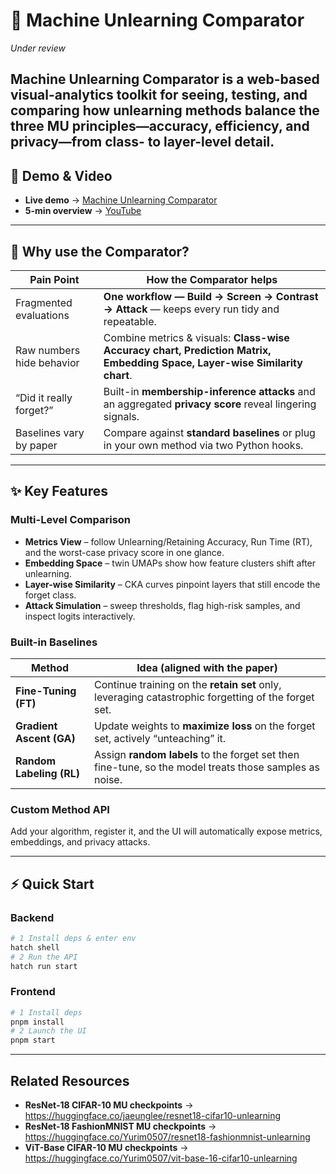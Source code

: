 # 🧹 Machine Unlearning Comparator
*Under review*  

Machine Unlearning Comparator is a **web-based visual-analytics toolkit** for **seeing, testing, and comparing** how unlearning methods balance the three MU principles—**accuracy, efficiency, and privacy**—from class- to layer-level detail.
---

## 🔗 Demo & Video

- **Live demo** → [Machine Unlearning Comparator](https://gnueaj.github.io/Machine-Unlearning-Comparator/)  
- **5-min overview** → [YouTube](https://youtu.be/yAyAYp2msDk?si=Q-8IgVlrk8uSBceu)
  
---

## 🚀 Why use the Comparator?

| Pain Point | How the Comparator helps |
|------------|--------------------------|
| Fragmented evaluations | **One workflow — Build → Screen → Contrast → Attack** — keeps every run tidy and repeatable. |
| Raw numbers hide behavior | Combine metrics & visuals: **Class-wise Accuracy chart, Prediction Matrix, Embedding Space, Layer-wise Similarity chart**. |
| “Did it really forget?” | Built-in **membership-inference attacks** and an aggregated **privacy score** reveal lingering signals. |
| Baselines vary by paper | Compare against **standard baselines** or plug in your own method via two Python hooks. |

---

## ✨ Key Features

### Multi-Level Comparison
* **Metrics View** – follow Unlearning/Retaining Accuracy, Run Time (RT), and the worst-case privacy score in one glance.  
* **Embedding Space** – twin UMAPs show how feature clusters shift after unlearning.  
* **Layer-wise Similarity** – CKA curves pinpoint layers that still encode the forget class.  
* **Attack Simulation** – sweep thresholds, flag high-risk samples, and inspect logits interactively.

### Built-in Baselines
| Method | Idea (aligned with the paper) |
|--------|------------------------------|
| **Fine-Tuning (FT)** | Continue training on the **retain set** only, leveraging catastrophic forgetting of the forget set. |
| **Gradient Ascent (GA)** | Update weights to **maximize loss** on the forget set, actively “unteaching” it. |
| **Random Labeling (RL)** | Assign **random labels** to the forget set then fine-tune, so the model treats those samples as noise. |

### Custom Method API
Add your algorithm, register it, and the UI will automatically expose metrics, embeddings, and privacy attacks.

---

## ⚡ Quick Start

### Backend
```bash
# 1 Install deps & enter env
hatch shell
# 2 Run the API
hatch run start
```

### Frontend
```bash
# 1 Install deps
pnpm install
# 2 Launch the UI
pnpm start
```

---

## Related Resources
- **ResNet-18 CIFAR-10 MU checkpoints** → <https://huggingface.co/jaeunglee/resnet18-cifar10-unlearning>
- **ResNet-18 FashionMNIST MU checkpoints** → <https://huggingface.co/Yurim0507/resnet18-fashionmnist-unlearning>
- **ViT-Base CIFAR-10 MU checkpoints** → <https://huggingface.co/Yurim0507/vit-base-16-cifar10-unlearning>



